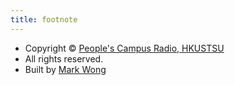 ```yaml
---
title: footnote
---
```


* Copyright © [People's Campus Radio, HKUSTSU](https://radio.su.ust.hk)
* All rights reserved.
* Built by [Mark Wong](https://www.github.com/markmcwong)
